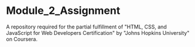 # Module_2_Assignment
A repository required for the partial fulfillment of "HTML, CSS, and JavaScript for Web Developers Certification" by  "Johns Hopkins University" on Coursera.
